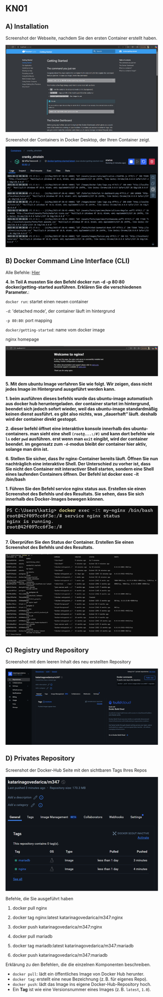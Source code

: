 # KN01

## A) Installation

Screenshot der Webseite, nachdem Sie den ersten Container erstellt haben.

![screenshot](docker-website.png)

Screenshot der Containers in Docker Desktop, der Ihren Container zeigt.

![screenshot](docker-container.png)

## B) Docker Command Line Interface (CLI)

Alle Befehle: [Hier](Befehle-KN01.txt)

**4. In Teil A mussten Sie den Befehl docker run -d -p 80:80 docker/getting-started  ausführen. Erklären Sie die verschiedenen Parameter.**:

``docker run``: startet einen neuen container

``-d``: 'detached mode', der container läuft im hintergrund

``-p 80:80``: port mapping

``docker/getting-started``: name vom docker image

nginx homepage 

![screenshot](nginx.png)

**5. Mit dem ubuntu Image verfahren Sie wie folgt. Wir zeigen, dass nicht jedes Image im Hintergrund ausgeführt werden kann.**

  **1. beim ausführen dieses befehls wurde das ubuntu-image automatisch aus docker hub heruntergeladen. der container startet im hintergrund, beendet sich jedoch sofort wieder, weil das ubuntu-image standardmäßig keinen dienst ausführt. es gibt also nichts, was „dauerhaft“ läuft. deshalb wird der container direkt gestoppt.**
  
  **2. dieser befehl öffnet eine interaktive konsole innerhalb des ubuntu-containers. man sieht eine shell ``(root@...:/#)`` und kann dort befehle wie ``ls`` oder ``pwd`` ausführen. erst wenn man ``exit`` eingibt, wird der container beendet. im gegensatz zum ``-d``-modus bleibt der container hier aktiv, solange man drin ist.** 

**6. Stellen Sie sicher, dass Ihr nginx-Container bereits läuft.  Öffnen Sie nun nachträglich eine interaktive Shell. Der Unterschied zu vorher ist, dass Sie nicht den Container mit interactiver Shell starten, sondern eine Shell eines laufenden Containers öffnen. Der Befehl ist docker exec -it <name-ihres-container> /bin/bash**

**1. Führen Sie den Befehl service nginx status aus. Erstellen sie einen Screenshot des Befehls und des Resultats. Sie sehen, dass Sie sich innerhalb des Docker-Images bewegen können.**

![screenshot](nginxservice.png)

**7. Überprüfen Sie den Status der Container. Erstellen Sie einen Screenshot des Befehls und des Resultats.**

![screenshot](dockerstatus.png)

## C) Registry und Repository

Screenshot mit dem leeren Inhalt des neu erstellten Repository

![screenshot](dockerrepo.png)

## D) Privates Repository

Screenshot der Docker-Hub Seite mit den sichtbaren Tags Ihres Repos

![screenshot](repotag.png)


Befehle, die Sie ausgeführt haben

1. docker pull nginx

2. docker tag nginx:latest katarinagovedarica/m347:nginx

3. docker push katarinagovedarica/m347:nginx

4. docker pull mariadb

5. docker tag mariadb:latest katarinagovedarica/m347:mariadb

6. docker push katarinagovedarica/m347:mariadb


Erklärung zu den Befehlen, die die einzelnen Komponenten beschreiben.

- `docker pull`: lädt ein öffentliches Image von Docker Hub herunter.
- `docker tag`: erstellt eine neue Bezeichnung (z. B. für eigenes Repo).
- `docker push`: lädt das Image ins eigene Docker-Hub-Repository hoch.
- Ein **Tag** ist wie eine Versionsnummer eines Images (z. B. `latest`, `1.0`).
